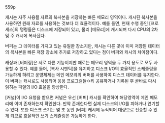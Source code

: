 559p

캐시는 자주 사용될 자료의 복사본을 저장하는 빠른 메모리 영역이다.
캐시된 복사본을 사용하면 원래 자료를 사용하는 것보다 더 효율적이다.
예를 들면, 현재 수행 중인 [프로세스]의 명령들은 디스크에 저장되어 있고, 물리 [메모리]에 캐시되며 다시 CPU의 2차 및 주 캐시에 복사된다.

버퍼는 그 데이터를 가지고 있는 유일한 장소지만, 캐시는 다른 곳에 이미 저장된 데이터의 복사본을 빠른 저장 장소에 추가로 저장하고 있다는 점이 버퍼와 캐시의 차이점이다.

캐싱과 [버퍼링]은 서로 다른 기능이지만 때로는 메모리 영역을 두 가지 용도로 모두 사용할 수 있다.
예를 들어, [복사 시맨틱]을 유지하고 디스크 I/O의 효율적인 스케줄링을 가능하게 하려고 운영체제는 메인 메모리의 버퍼를 사용하여 디스크 데이터를 유지한다. 이 버퍼는 캐시로도 사용되어 응용 프로그램들ㅇ리 공유하거나 기록된 후 곧바로 다시 읽히는 파일의 I/O 효율을 향상한다.

[커널]이 I/O 요청을 받으면 커널은 우선 [버퍼] 캐시를 확인하여 해당영역이 메인 메모리에 이미 존재하는지 확인한다.
만약 존재한다면 실제 디스크의 I/O를 피하거나 연기할 수 있다.
또한 디스크 쓰기는 몇 초 동안 [버퍼] 캐시에 누적되어 대량으로 전송할 수 있게 되므로 효율적인 쓰기 스케쥴링은 가능하게 한다.